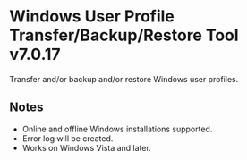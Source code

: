 # Windows User Profile Transfer/Backup/Restore Tool v7.0.17
Transfer and/or backup and/or restore Windows user profiles.

## Notes
- Online and offline Windows installations supported.  
- Error log will be created.
- Works on Windows Vista and later.
